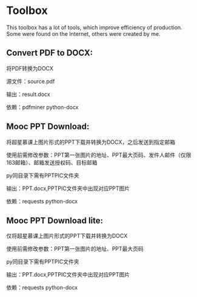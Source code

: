 # Toolbox
This toolbox has a lot of tools, which improve efficiency of production.
Some were found on the Internet, others were created by me.

## Convert PDF to DOCX:

将PDF转换为DOCX

源文件：source.pdf

输出：result.docx

依赖：pdfminer python-docx



## Mooc PPT Download:

将超星慕课上图片形式的PPT下载并转换为DOCX，之后发送到指定邮箱

使用前需修改参数：PPT第一张图片的地址、PPT最大页码、发件人邮件（仅限163邮箱）、邮箱发送授权码、目标邮箱

py同目录下需有PPTPIC文件夹

输出：PPT.docx,PPTPIC文件夹中出现对应PPT图片

依赖：requests python-docx


## Mooc PPT Download lite:

仅将超星慕课上图片形式的PPT下载并转换为DOCX

使用前需修改参数：PPT第一张图片的地址、PPT最大页码

py同目录下需有PPTPIC文件夹

输出：PPT.docx,PPTPIC文件夹中出现对应PPT图片

依赖：requests python-docx
